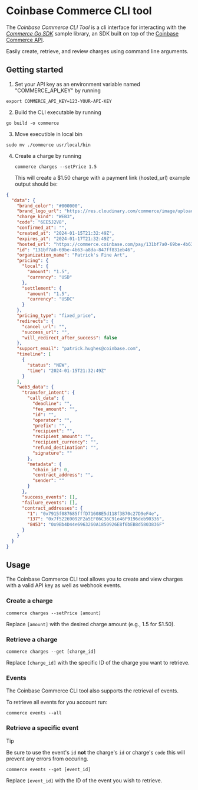 # Coinbase Commerce CLI tool

The _Coinbase Commerce CLI Tool_ is a cli interface for interacting with the [_Commerce Go SDK_](https://github.com/coinbase-samples/commerce-sdk-go) sample library, an SDK built on top of the [Coinbase Commerce API](https://www.coinbase.com/commerce).

Easily create, retrieve, and review charges using command line arguments.

## Getting started

1. Set your API key as an environment variable named "COMMERCE_API_KEY" by running

```shell
export COMMERCE_API_KEY=123-YOUR-API-KEY
```

2. Build the CLI executable by running

```shell
go build -o commerce
```

3. Move executible in local bin

```shell
sudo mv ./commerce usr/local/bin
```

4. Create a charge by running

   ```shell
   commerce charges --setPrice 1.5
   ```

   This will create a $1.50 charge with a payment link (hosted_url)
   example output should be:

```json
{
  "data": {
    "brand_color": "#000000",
    "brand_logo_url": "https://res.cloudinary.com/commerce/image/upload/v1653516296/dlwoolpero6qgsffxmpz.jpg",
    "charge_kind": "WEB3",
    "code": "6EE5J2V8",
    "confirmed_at": "",
    "created_at": "2024-01-15T21:32:49Z",
    "expires_at": "2024-01-17T21:32:49Z",
    "hosted_url": "https://commerce.coinbase.com/pay/131bf7a0-69be-4b63-a8da-847ff831eb46",
    "id": "131bf7a0-69be-4b63-a8da-847ff831eb46",
    "organization_name": "Patrick's Fine Art",
    "pricing": {
      "local": {
        "amount": "1.5",
        "currency": "USD"
      },
      "settlement": {
        "amount": "1.5",
        "currency": "USDC"
      }
    },
    "pricing_type": "fixed_price",
    "redirects": {
      "cancel_url": "",
      "success_url": "",
      "will_redirect_after_success": false
    },
    "support_email": "patrick.hughes@coinbase.com",
    "timeline": [
      {
        "status": "NEW",
        "time": "2024-01-15T21:32:49Z"
      }
    ],
    "web3_data": {
      "transfer_intent": {
        "call_data": {
          "deadline": "",
          "fee_amount": "",
          "id": "",
          "operator": "",
          "prefix": "",
          "recipient": "",
          "recipient_amount": "",
          "recipient_currency": "",
          "refund_destination": "",
          "signature": ""
        },
        "metadata": {
          "chain_id": 0,
          "contract_address": "",
          "sender": ""
        }
      },
      "success_events": [],
      "failure_events": [],
      "contract_addresses": {
        "1": "0x7915f087685fffD71608E5d118f3B70c27D9eF4e",
        "137": "0x7f52269092F2a5EF06C36C91e46F9196deb90336",
        "8453": "0x9Bb4D44e6963260A1850926E8f6bEB8d5803836F"
      }
    }
  }
}
```

## Usage

The Coinbase Commerce CLI tool allows you to create and view charges with a valid API key as well as webhook events.

### Create a charge

```shell
commerce charges --setPrice [amount]
```

Replace `[amount]` with the desired charge amount (e.g., 1.5 for $1.50).

### Retrieve a charge

```shell
commerce charges --get [charge_id]
```

Replace `[charge_id]` with the specific ID of the charge you want to retrieve.

### Events

The Coinbase Commerce CLI tool also supports the retrieval of events.

To retrieve all events for you account run:

```shell
commerce events --all
```

### Retrieve a specific event

> [!TIP]
> Be sure to use the event's `id` **not** the charge's `id` or charge's `code` this will prevent any errors from occuring.

```shell
commerce events --get [event_id]
```

Replace `[event_id]` with the ID of the event you wish to retrieve.
